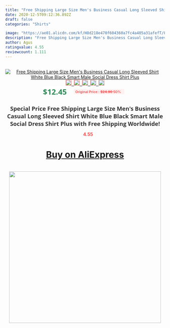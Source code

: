 ```yaml
---
title: "Free Shipping Large Size Men's Business Casual Long Sleeved Shirt White Blue Black Smart Male Social Dress Shirt Plus"
date: 2020-12-5T09:12:36.892Z
draft: false
categories: "Shirts"

image: "https://ae01.alicdn.com/kf/H8d218e470f604360a7fc4a405a31afefT/Free-Shipping-Large-Size-Men-s-Business-Casual-Long-Sleeved-Shirt-White-Blue-Black-Smart-Male.jpg"
description: "Free Shipping Large Size Men's Business Casual Long Sleeved Shirt White Blue Black Smart Male Social Dress Shirt Plus"
author: Agus
ratingvalue: 4.55
reviewcount: 1.111
---
```

<br>
<div style="text-align: center;">
<a href="https://s.click.aliexpress.com/e/_AV27YD" target="_blank" rel="nofollow noopener noreferrer"><img alt="Free Shipping Large Size Men's Business Casual Long Sleeved Shirt White Blue Black Smart Male Social Dress Shirt Plus" class="magnifier-image" src="https://ae01.alicdn.com/kf/H8d218e470f604360a7fc4a405a31afefT/Free-Shipping-Large-Size-Men-s-Business-Casual-Long-Sleeved-Shirt-White-Blue-Black-Smart-Male.jpg_640x640.jpg">
<br>
<img style="border:1px solid salmon" src="https://ae01.alicdn.com/kf/H8d218e470f604360a7fc4a405a31afefT/Free-Shipping-Large-Size-Men-s-Business-Casual-Long-Sleeved-Shirt-White-Blue-Black-Smart-Male.jpg_120x120.jpg">&nbsp;&nbsp;<img style="border:1px solid salmon" src="https://ae01.alicdn.com/kf/H3a584aaecc6d45c8a0c14db4d35cddf9O/Free-Shipping-Large-Size-Men-s-Business-Casual-Long-Sleeved-Shirt-White-Blue-Black-Smart-Male.jpg_120x120.jpg">&nbsp;&nbsp;<img style="border:1px solid salmon" src="https://ae01.alicdn.com/kf/H16aa10726e4b4aa3a6d97eb35bf47d72N/Free-Shipping-Large-Size-Men-s-Business-Casual-Long-Sleeved-Shirt-White-Blue-Black-Smart-Male.jpg_120x120.jpg">&nbsp;&nbsp;<img style="border:1px solid salmon" src="https://ae01.alicdn.com/kf/H9f8aca6500b949a4865eb54544e6c72cq/Free-Shipping-Large-Size-Men-s-Business-Casual-Long-Sleeved-Shirt-White-Blue-Black-Smart-Male.jpg_120x120.jpg">&nbsp;&nbsp;<img style="border:1px solid salmon" src="https://ae01.alicdn.com/kf/H3df31b8164ce4cb599c268e127ee7c3cE/Free-Shipping-Large-Size-Men-s-Business-Casual-Long-Sleeved-Shirt-White-Blue-Black-Smart-Male.jpg_120x120.jpg"></a></div><br0>
<div style="text-align: center;"><span style="background-color: white; border: 0px; box-sizing: border-box; color: seagreen; display: inline-block; font-family: &quot;open sans&quot; , &quot;arial&quot; , &quot;helvetica&quot; , sans-serif , &quot;heiti&quot;; font-size: 24px; font-stretch: inherit; font-weight: 700; line-height: inherit; margin: 0px 10px 0px 0px; padding: 0px; vertical-align: middle;">$12.45 </span>
<span style="background: rgb(255 , 241 , 241); border-radius: 3px; border: 0px; box-sizing: border-box; color: #ff4747; display: inline-block; font-family: inherit; font-size: 12px; font-stretch: inherit; font-style: inherit; font-variant: inherit; font-weight: 600; line-height: inherit; margin: 0px; padding: 2px 5px; transform: scale(0.9); vertical-align: middle;">Original Price : <b style="text-decoration: line-through;">$24.90 </b> 50%&nbsp;&nbsp;</span></div>
<h1 style="color: #333333; display: inline-block; font-family: &quot;open sans&quot; , &quot;arial&quot; , &quot;helvetica&quot; , sans-serif , &quot;heiti&quot;; font-size: 18px; font-stretch: inherit; font-weight: 700; text-align: center;">Special Price Free Shipping Large Size Men's Business Casual Long Sleeved Shirt White Blue Black Smart Male Social Dress Shirt Plus with Free Shipping Worldwide!</h1>
<div style="color: #ff4747; text-align: center;">
<img src="https://4.bp.blogspot.com/-M0ZcTcb-5uY/XleCXlxnR4I/AAAAAAAAAEc/OrjgMkXV1oMQFaCRZj5HQwOCBcu3w1FegCPcBGAYYCw/s1600/star.png" style="height: 15px;">&nbsp;<b>4.55</b></div>
<div class="button_cont" align="center"><a class="buynow_a" href="https://s.click.aliexpress.com/e/_AV27YD" target="_blank" rel="nofollow noopener noreferrer"><H1>Buy on AliExpress</H1></a></div><br>
<div class="separator" style="clear: both; text-align: center;">
<img src="https://lh3.googleusercontent.com/-pTy5HemUv9M/XlePHvY0dAI/AAAAAAAAAE4/0nX5iRUoIWY8eMW9Dpxeirr157OZliDIgCLcBGAsYHQ/s1600/badge.gif" width="480">
</div>
